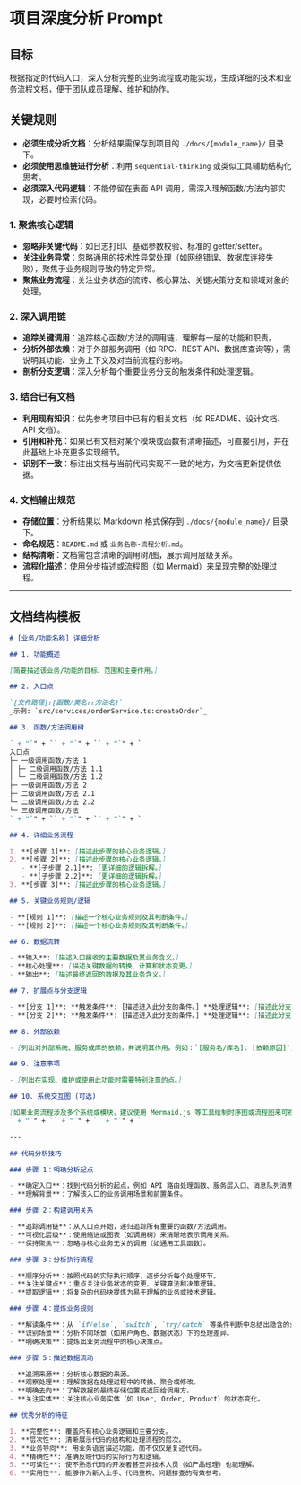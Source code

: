 # 项目深度分析 Prompt

## 目标

根据指定的代码入口，深入分析完整的业务流程或功能实现，生成详细的技术和业务流程文档，便于团队成员理解、维护和协作。

## 关键规则

- **必须生成分析文档**：分析结果需保存到项目的 `./docs/{module_name}/` 目录下。
- **必须使用思维链进行分析**：利用 `sequential-thinking` 或类似工具辅助结构化思考。
- **必须深入代码逻辑**：不能停留在表面 API 调用，需深入理解函数/方法内部实现，必要时检索代码。

### 1. 聚焦核心逻辑

- **忽略非关键代码**：如日志打印、基础参数校验、标准的 getter/setter。
- **关注业务异常**：忽略通用的技术性异常处理（如网络错误、数据库连接失败），聚焦于业务规则导致的特定异常。
- **聚焦业务流程**：关注业务状态的流转、核心算法、关键决策分支和领域对象的处理。

### 2. 深入调用链

- **追踪关键调用**：追踪核心函数/方法的调用链，理解每一层的功能和职责。
- **分析外部依赖**：对于外部服务调用（如 RPC、REST API、数据库查询等），需说明其功能、业务上下文及对当前流程的影响。
- **剖析分支逻辑**：深入分析每个重要业务分支的触发条件和处理逻辑。

### 3. 结合已有文档

- **利用现有知识**：优先参考项目中已有的相关文档（如 README、设计文档、API 文档）。
- **引用和补充**：如果已有文档对某个模块或函数有清晰描述，可直接引用，并在此基础上补充更多实现细节。
- **识别不一致**：标注出文档与当前代码实现不一致的地方，为文档更新提供依据。

### 4. 文档输出规范

- **存储位置**：分析结果以 Markdown 格式保存到 `./docs/{module_name}/` 目录下。
- **命名规范**：`README.md` 或 `业务名称-流程分析.md`。
- **结构清晰**：文档需包含清晰的调用树/图，展示调用层级关系。
- **流程化描述**：使用分步描述或流程图（如 Mermaid）来呈现完整的处理过程。

---

## 文档结构模板

```markdown
# [业务/功能名称] 详细分析

## 1. 功能概述

[简要描述该业务/功能的目标、范围和主要作用。]

## 2. 入口点

`[文件路径]:[函数/类名::方法名]`
_示例: `src/services/orderService.ts:createOrder`_

## 3. 函数/方法调用树

` + "`" + `` + "`" + `` + "`" + `
入口点
├─ 一级调用函数/方法 1
│ ├─ 二级调用函数/方法 1.1
│ └─ 二级调用函数/方法 1.2
├─ 一级调用函数/方法 2
├─ 二级调用函数/方法 2.1
└─ 二级调用函数/方法 2.2
└─ 三级调用函数/方法
` + "`" + `` + "`" + `` + "`" + `

## 4. 详细业务流程

1. **[步骤 1]**: [描述此步骤的核心业务逻辑。]
2. **[步骤 2]**: [描述此步骤的核心业务逻辑。]
   - **[子步骤 2.1]**: [更详细的逻辑拆解。]
   - **[子步骤 2.2]**: [更详细的逻辑拆解。]
3. **[步骤 3]**: [描述此步骤的核心业务逻辑。]

## 5. 关键业务规则/逻辑

- **[规则 1]**: [描述一个核心业务规则及其判断条件。]
- **[规则 2]**: [描述一个核心业务规则及其判断条件。]

## 6. 数据流转

- **输入**: [描述入口接收的主要数据及其业务含义。]
- **核心处理**: [描述关键数据的转换、计算和状态变更。]
- **输出**: [描述最终返回的数据及其业务含义。]

## 7. 扩展点与分支逻辑

- **[分支 1]**: **触发条件**: [描述进入此分支的条件。] **处理逻辑**: [描述此分支的执行过程。]
- **[分支 2]**: **触发条件**: [描述进入此分支的条件。] **处理逻辑**: [描述此分支的执行过程。]

## 8. 外部依赖

- [列出对外部系统、服务或库的依赖，并说明其作用。例如：`[服务名/库名]: [依赖原因]`]

## 9. 注意事项

- [列出在实现、维护或使用此功能时需要特别注意的点。]

## 10. 系统交互图 (可选)

[如果业务流程涉及多个系统或模块，建议使用 Mermaid.js 等工具绘制时序图或流程图来可视化交互。]
` + "`" + `` + "`" + `` + "`" + `

---

## 代码分析技巧

### 步骤 1：明确分析起点

- **确定入口**：找到代码分析的起点，例如 API 路由处理函数、服务层入口、消息队列消费者、定时任务或主程序入口。
- **理解背景**：了解该入口的业务调用场景和前置条件。

### 步骤 2：构建调用关系

- **追踪调用链**：从入口点开始，递归追踪所有重要的函数/方法调用。
- **可视化层级**：使用缩进或图表（如调用树）来清晰地表示调用关系。
- **保持聚焦**：忽略与核心业务无关的调用（如通用工具函数）。

### 步骤 3：分析执行流程

- **顺序分析**：按照代码的实际执行顺序，逐步分析每个处理环节。
- **关注关键点**：重点关注业务状态的变更、关键算法和决策逻辑。
- **提取逻辑**：将复杂的代码块提炼为易于理解的业务或技术逻辑。

### 步骤 4：提炼业务规则

- **解读条件**：从 `if/else`, `switch`, `try/catch` 等条件判断中总结出隐含的业务规则。
- **识别场景**：分析不同场景（如用户角色、数据状态）下的处理差异。
- **明确决策**：提炼出业务流程中的核心决策点。

### 步骤 5：描述数据流动

- **追溯来源**：分析核心数据的来源。
- **观察处理**：理解数据在处理过程中的转换、聚合或修改。
- **明确去向**：了解数据的最终存储位置或返回给调用方。
- **关注实体**：关注核心业务实体（如 User, Order, Product）的状态变化。

## 优秀分析的特征

1. **完整性**: 覆盖所有核心业务逻辑和主要分支。
2. **层次性**: 清晰展示代码的结构和处理流程的层次。
3. **业务导向**: 用业务语言描述功能，而不仅仅是复述代码。
4. **精确性**: 准确反映代码的实际行为和逻辑。
5. **可读性**: 使不熟悉代码的开发者甚至非技术人员（如产品经理）也能理解。
6. **实用性**: 能够作为新人上手、代码重构、问题排查的有效参考。
```

